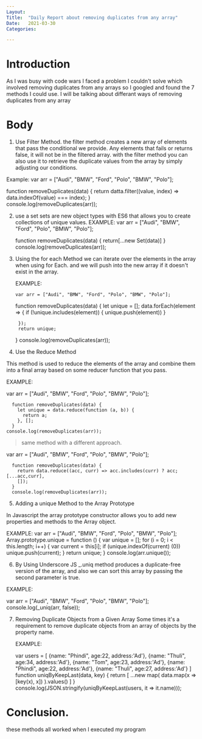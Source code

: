 ```yaml
---
Layout:
Title:	"Daily Report about removing duplicates from any array"
Date:	2021-03-30
Categories:

---
```


# Introduction
As I was busy with code wars I faced a problem I couldn't solve which involved removing duplicates 
from any arrays so I googled and found the 7 methods I could use.
I will be talking about differant ways of removing duplicates from any array

# Body

1. Use Filter Method.
the filter method creates a new array of elements that pass the conditional we provide.
Any elements that fails or returns false, it will not be in the filtered array.
with the filter method you can also use it to retrieve the duplicate values from the 
array by simply adjusting our conditions.

Example:
   var arr = ["Audi", "BMW", "Ford", "Polo", "BMW", "Polo"];

   function removeDuplicates(data) {
     return datta.filter((value, index) => data.indexOf(value) === index);
   }  
   console.log(removeDuplicates(arr));

2. use a set
sets are new object types with ES6 that allows you to create collections of unique values.
 EXAMPLE: 
      var arr = ["Audi", "BMW", "Ford", "Polo", "BMW", "Polo"];

      function removeDuplicates(data) {
        return[...new Set(data)]
      }
      console.log(removeDuplicates(arr));

3. Using the for each Method
we can iterate over the elements in the array when using for Each.
and we will push into the new array if it doesn't exist in the array.

    EXAMPLE:
      
       var arr = ["Audi", "BMW", "Ford", "Polo", "BMW", "Polo"];

      function removeDuplicates(data) {
        let unique = [];
        data.forEach(element => {
        if (!unique.includes(element)) {
          unique.push(element))
        }

        });
        return unique;
      }
      console.log(removeDuplicates(arr));

4. Use the Reduce Method

This method is used to reduce the elements of the array and combine them into a final
array based on some reducer function that you pass.

EXAMPLE:

  var arr = ["Audi", "BMW", "Ford", "Polo", "BMW", "Polo"];

      function removeDuplicates(data) {
        let unique = data.reduce(function (a, b)) {
          return a;
        }, [];
      }
    console.log(removeDuplicates(arr));

> same method with a different approach.

   var arr = ["Audi", "BMW", "Ford", "Polo", "BMW", "Polo"];

      function removeDuplicates(data) {
        return data.reduce((acc, curr) => acc.includes(curr) ? acc; [...acc,curr], 
        []);
      }
      console.log(removeDuplicates(arr));

5. Adding a unique Method to the Array Prototype

In Javascript the array prototype constructor allows you to add new properties and methods to the Array object.

   EXAMPLE:
    var arr = ["Audi", "BMW", "Ford", "Polo", "BMW", "Polo"];
    Array.prototype.unique = function () {
      var unique = [];
      for (i = 0; i < this.length; i++) {
        var current = this[i];
        if (unique.indexOf(current) (0))
        unique.push(current);
      }
      return unique;
    }
    console.log(arr.unique());

6. By Using Underscore JS
_.uniq method produces a duplicate-free version of the array, and also we can sort this array by passing the second
parameter is true.

  EXAMPLE:

   var arr = ["Audi", "BMW", "Ford", "Polo", "BMW", "Polo"];
   console.log(_uniq(arr, false));

7. Removing Duplicate Objects from a Given Array
Some times it's a requirement to remove duplicate objects from an array of objects by the property name.

   EXAMPLE:

    var users = [
      {name: "Phindi", age:22, address:'Ad'},
      {name: "Thuli", age:34, address:'Ad'},
      {name: "Tom", age:23, address:'Ad'},
      {name: "Phindi", age:22, address:'Ad'},
      {name: "Thuli", age:27, address:'Ad'}
    ]
    function uniqByKeepLast(data, key) {
      return [
        ...new map(
          data.map(x => [key(x), x])
        ).values()
      ]
    }
    console.log(JSON.stringify(uniqByKeepLast(users, it => it.name)));

# Conclusion.

these methods all worked when I executed my program